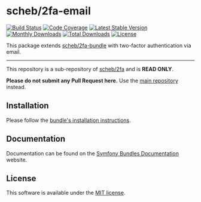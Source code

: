 scheb/2fa-email
===============

[![Build Status](https://github.com/scheb/2fa/actions/workflows/ci.yaml/badge.svg?branch=7.x)](https://github.com/scheb/2fa/actions?query=workflow%3ACI+branch%3A7.x)
[![Code Coverage](https://codecov.io/gh/scheb/2fa/branch/7.x/graph/badge.svg)](https://app.codecov.io/gh/scheb/2fa/branch/7.x)
[![Latest Stable Version](https://img.shields.io/packagist/v/scheb/2fa-email)](https://packagist.org/packages/scheb/2fa-email)
[![Monthly Downloads](https://img.shields.io/packagist/dm/scheb/2fa-email)](https://packagist.org/packages/scheb/2fa-email/stats)
[![Total Downloads](https://img.shields.io/packagist/dt/scheb/2fa-email)](https://packagist.org/packages/scheb/2fa-email/stats)
[![License](https://poser.pugx.org/scheb/2fa-email/license.svg)](https://packagist.org/packages/scheb/2fa-email)

This package extends [scheb/2fa-bundle](https://github.com/scheb/2fa-bundle) with two-factor authentication via email.

---

This repository is a sub-repository of [scheb/2fa](https://github.com/scheb/2fa) and is **READ ONLY**.

**Please do not submit any Pull Request here.** Use the [main repository](https://github.com/scheb/2fa) instead.

Installation
------------
Please follow the [bundle's installation instructions](https://symfony.com/bundles/SchebTwoFactorBundle/6.x/installation.html).

Documentation
-------------
Documentation can be found on the
[Symfony Bundles Documentation](https://symfony.com/bundles/SchebTwoFactorBundle/6.x/index.html) website.

License
-------
This software is available under the [MIT license](LICENSE).
